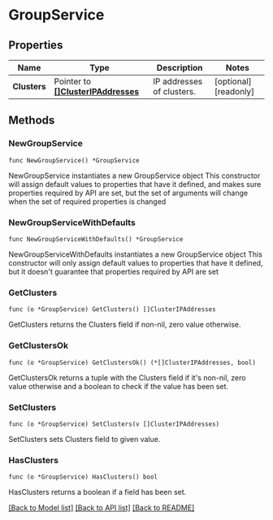 # GroupService

## Properties

Name | Type | Description | Notes
------------ | ------------- | ------------- | -------------
**Clusters** | Pointer to [**[]ClusterIPAddresses**](ClusterIPAddresses.md) | IP addresses of clusters. | [optional] [readonly] 

## Methods

### NewGroupService

`func NewGroupService() *GroupService`

NewGroupService instantiates a new GroupService object
This constructor will assign default values to properties that have it defined,
and makes sure properties required by API are set, but the set of arguments
will change when the set of required properties is changed

### NewGroupServiceWithDefaults

`func NewGroupServiceWithDefaults() *GroupService`

NewGroupServiceWithDefaults instantiates a new GroupService object
This constructor will only assign default values to properties that have it defined,
but it doesn't guarantee that properties required by API are set

### GetClusters

`func (o *GroupService) GetClusters() []ClusterIPAddresses`

GetClusters returns the Clusters field if non-nil, zero value otherwise.

### GetClustersOk

`func (o *GroupService) GetClustersOk() (*[]ClusterIPAddresses, bool)`

GetClustersOk returns a tuple with the Clusters field if it's non-nil, zero value otherwise
and a boolean to check if the value has been set.

### SetClusters

`func (o *GroupService) SetClusters(v []ClusterIPAddresses)`

SetClusters sets Clusters field to given value.

### HasClusters

`func (o *GroupService) HasClusters() bool`

HasClusters returns a boolean if a field has been set.

[[Back to Model list]](../README.md#documentation-for-models) [[Back to API list]](../README.md#documentation-for-api-endpoints) [[Back to README]](../README.md)


